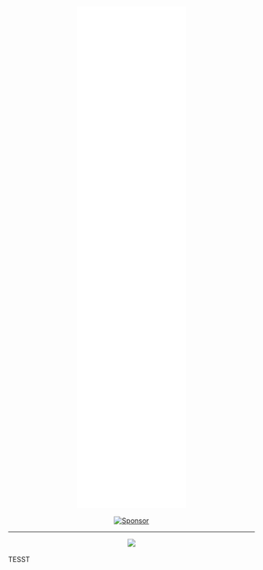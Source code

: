 <p align="center">
  <img src="/github-metrics.svg" alt="Metrics">
</p>

<p align="center">
  <a href="https://github.com/sponsors/Pyenb">
    <img src="https://img.shields.io/static/v1?label=Sponsor&message=%E2%9D%A4&logo=GitHub&color=8A2BE2" alt="Sponsor">
  </a>
</p>

---

<p align="center">
  <img src="https://i.ibb.co/805vZjz/banner.png" width="400" />
</p>

TESST